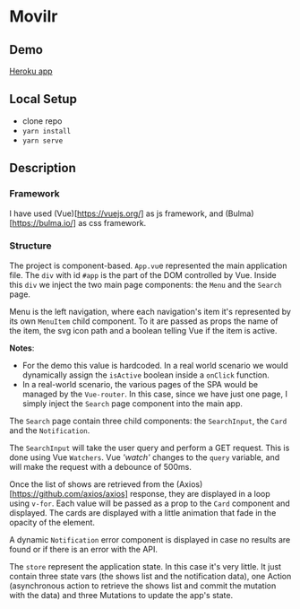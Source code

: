 # Movilr

## Demo

[Heroku app](https://movilr.herokuapp.com/)

## Local Setup

- clone repo
- `yarn install`
- `yarn serve`


## Description

### Framework

I have used (Vue)[https://vuejs.org/] as js framework, and (Bulma)[https://bulma.io/] as css framework.

### Structure

The project is component-based.
`App.vu`e represented the main application file.
The `div` with id `#app` is the part of the DOM controlled by Vue. 
Inside this `div` we inject the two main page components: the `Menu` and the `Search` page.

Menu is the left navigation, where each navigation's item it's represented by its own `MenuItem` child component.
To it are passed as props the name of the item, the svg icon path and a boolean telling Vue if the item is active.

**Notes**: 
- For the demo this value is hardcoded. In a real world scenario we would dynamically assign the `isActive` boolean inside a `onClick` function.
- In a real-world scenario, the various pages of the SPA would be managed by the `Vue-router`. In this case, since we have just one page, I simply inject the `Search` page component into the main app.

The `Search` page contain three child components: the `SearchInput`, the `Card` and the `Notification`.

The `SearchInput` will take the user query and perform a GET request.
This is done using Vue `Watchers`. Vue _'watch'_ changes to the `query` variable, and will make the request with a debounce of 500ms.

Once the list of shows are retrieved from the (Axios)[https://github.com/axios/axios] response, they are displayed in a loop using `v-for`. Each value will be passed as a prop to the `Card` component and displayed.
The cards are displayed with a little animation that fade in the opacity of the element.

A dynamic `Notification` error component is displayed in case no results are found or if there is an error with the API.

The `store` represent the application state. In this case it's very little. It just contain three state vars (the shows list and the notification data), one Action (asynchronous action to retrieve the shows list and commit the mutation with the data) and three Mutations to update the app's state.


